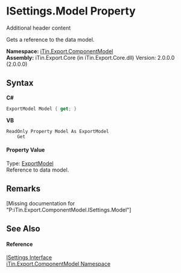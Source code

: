 # ISettings.Model Property 
Additional header content 

Gets a reference to the data model.

**Namespace:**&nbsp;<a href="N_iTin_Export_ComponentModel">iTin.Export.ComponentModel</a><br />**Assembly:**&nbsp;iTin.Export.Core (in iTin.Export.Core.dll) Version: 2.0.0.0 (2.0.0.0)

## Syntax

**C#**<br />
``` C#
ExportModel Model { get; }
```

**VB**<br />
``` VB
ReadOnly Property Model As ExportModel
	Get
```


#### Property Value
Type: <a href="T_iTin_Export_Model_ExportModel">ExportModel</a><br />Reference to data model.

## Remarks
\[Missing <remarks> documentation for "P:iTin.Export.ComponentModel.ISettings.Model"\]

## See Also


#### Reference
<a href="T_iTin_Export_ComponentModel_ISettings">ISettings Interface</a><br /><a href="N_iTin_Export_ComponentModel">iTin.Export.ComponentModel Namespace</a><br />